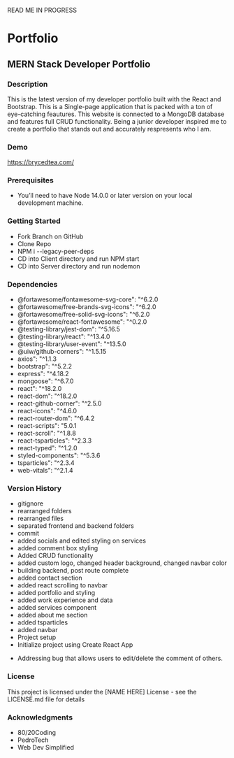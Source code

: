 READ ME IN PROGRESS

# Portfolio

## MERN Stack Developer Portfolio

### Description
This is the latest version of my developer portfolio built with the React and Bootstrap. This is a Single-page application that is packed with a ton of eye-catching feautures. This website is connected to a MongoDB database and features full CRUD functionality. Being a junior developer inspired me to create a portfolio that stands out and accurately respresents who I am.

### Demo
https://brycedtea.com/

### Prerequisites
* You’ll need to have Node 14.0.0 or later version on your local development machine.

### Getting Started
* Fork Branch on GitHub
* Clone Repo
* NPM i --legacy-peer-deps
* CD into Client directory and run NPM start
* CD into Server directory and run nodemon

### Dependencies
* @fortawesome/fontawesome-svg-core": "^6.2.0
* @fortawesome/free-brands-svg-icons": "^6.2.0
* @fortawesome/free-solid-svg-icons": "^6.2.0
* @fortawesome/react-fontawesome": "^0.2.0
* @testing-library/jest-dom": "^5.16.5
* @testing-library/react": "^13.4.0
* @testing-library/user-event": "^13.5.0
* @uiw/github-corners": "^1.5.15
* axios": "^1.1.3
* bootstrap": "^5.2.2
* express": "^4.18.2
* mongoose": "^6.7.0
* react": "^18.2.0
* react-dom": "^18.2.0
* react-github-corner": "^2.5.0
* react-icons": "^4.6.0
* react-router-dom": "^6.4.2
* react-scripts": "5.0.1
* react-scroll": "^1.8.8
* react-tsparticles": "^2.3.3
* react-typed": "^1.2.0
* styled-components": "^5.3.6
* tsparticles": "^2.3.4
* web-vitals": "^2.1.4



### Version History
- gitignore
- rearranged folders
- rearranged files
- separated frontend and backend folders
- commit
- added socials and edited styling on services
- added comment box styling
- Added CRUD functionality
- added custom logo, changed header background, changed navbar color
- building backend, post route complete
- added contact section
- added react scrolling to navbar
- added portfolio and styling
- added work experience and data
- added services component
- added about me section
- added tsparticles
- added navbar
- Project setup
- Initialize project using Create React App

* Addressing bug that allows users to edit/delete the comment of others.

### License
This project is licensed under the [NAME HERE] License - see the LICENSE.md file for details

### Acknowledgments
* 80/20Coding 
* PedroTech
* Web Dev Simplified

